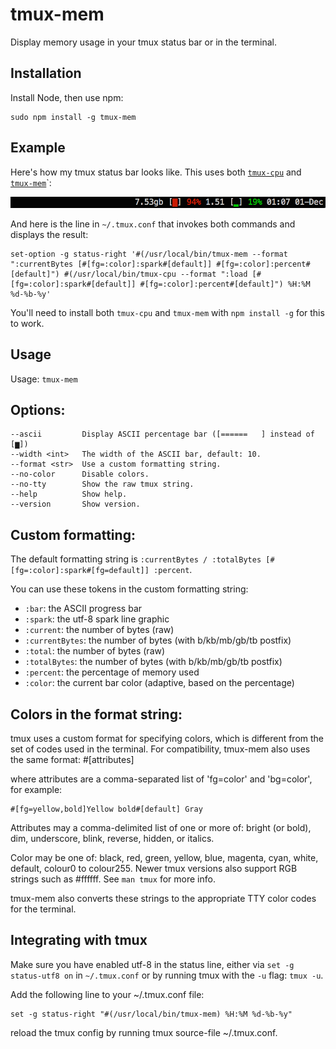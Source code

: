 # tmux-mem

Display memory usage in your tmux status bar or in the terminal.

## Installation

Install Node, then use npm:

    sudo npm install -g tmux-mem

## Example

Here's how my tmux status bar looks like. This uses both [`tmux-cpu`](https://github.com/mixu/tmux-cpu) and [`tmux-mem`](https://github.com/mixu/tmux-mem)`: 

![Example](https://raw.githubusercontent.com/mixu/tmux-cpu/master/tmux.png)

And here is the line in `~/.tmux.conf` that invokes both commands and displays the result:

```
set-option -g status-right '#(/usr/local/bin/tmux-mem --format ":currentBytes [#[fg=:color]:spark#[default]] #[fg=:color]:percent#[default]") #(/usr/local/bin/tmux-cpu --format ":load [#[fg=:color]:spark#[default]] #[fg=:color]:percent#[default]") %H:%M %d-%b-%y'
```

You'll need to install both `tmux-cpu` and `tmux-mem` with `npm install -g` for this to work.

## Usage

Usage: `tmux-mem`

## Options:

    --ascii         Display ASCII percentage bar ([======   ] instead of [▆])
    --width <int>   The width of the ASCII bar, default: 10.
    --format <str>  Use a custom formatting string.
    --no-color      Disable colors.
    --no-tty        Show the raw tmux string.
    --help          Show help.
    --version       Show version.

## Custom formatting:

The default formatting string is
`:currentBytes / :totalBytes [#[fg=:color]:spark#[fg=default]] :percent`.

You can use these tokens in the custom formatting string:

- `:bar`: the ASCII progress bar
- `:spark`: the utf-8 spark line graphic
- `:current`: the number of bytes (raw)
- `:currentBytes`: the number of bytes (with b/kb/mb/gb/tb postfix)
- `:total`: the number of bytes (raw)
- `:totalBytes`: the number of bytes (with b/kb/mb/gb/tb postfix)
- `:percent`: the percentage of memory used
- `:color`: the current bar color (adaptive, based on the percentage)

## Colors in the format string:

tmux uses a custom format for specifying colors, which is different from the set of codes used in the terminal. For compatibility, tmux-mem also uses the same format: #[attributes]

where attributes are a comma-separated list of 'fg=color' and 'bg=color', for example:

    #[fg=yellow,bold]Yellow bold#[default] Gray

Attributes may a comma-delimited list of one or more of: bright (or bold), dim, underscore, blink, reverse, hidden, or italics.

Color may be one of: black, red, green, yellow, blue, magenta,
cyan, white, default, colour0 to colour255. Newer tmux versions also support RGB strings such as #ffffff. See `man tmux` for more info.

tmux-mem also converts these strings to the appropriate TTY color codes for the terminal.

## Integrating with tmux

Make sure you have enabled utf-8 in the status line, either via `set -g status-utf8 on` in `~/.tmux.conf` or by running tmux with the `-u` flag: `tmux -u`.

Add the following line to your ~/.tmux.conf file:

    set -g status-right "#(/usr/local/bin/tmux-mem) %H:%M %d-%b-%y"

reload the tmux config by running tmux source-file ~/.tmux.conf.


